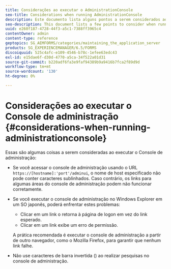 ```yaml
---
title: Considerações ao executar o AdministrationConsole
seo-title: Considerations when running AdministrationConsole
description: Este documento lista alguns pontos a serem considerados ao executar o Console de Administração.
seo-description: This document lists a few points to consider when running Administration Console.
uuid: e260f187-4728-44f3-a5c1-7388ff3965c4
contentOwner: admin
content-type: reference
geptopics: SG_AEMFORMS/categories/maintaining_the_application_server
products: SG_EXPERIENCEMANAGER/6.5/FORMS
discoiquuid: 525c4afc-e109-4546-b78c-1efee63edc43
exl-id: e15dae6f-d30d-4770-a5ca-34f522a01d31
source-git-commit: b220adf6fa3e9faf94389b9a9416b7fca2f89d9d
workflow-type: tm+mt
source-wordcount: '130'
ht-degree: 0%

---
```


# Considerações ao executar o Console de administração {#considerations-when-running-administrationconsole}

Essas são algumas coisas a serem consideradas ao executar o Console de administração:

* Se você acessar o console de administração usando o URL `https://[hostname]:'port'/adminui`, o nome de host especificado não pode conter caracteres sublinhados. Caso contrário, os links para algumas áreas do console de administração podem não funcionar corretamente.
* Se você executar o console de administração no Windows Explorer em um SO japonês, poderá enfrentar estes problemas:

   * Clicar em um link o retorna à página de logon em vez do link esperado.
   * Clicar em um link exibe um erro de permissão.

   A prática recomendada é executar o console de administração a partir de outro navegador, como o Mozilla Firefox, para garantir que nenhum link falhe.

* Não use caracteres de barra invertida () ao realizar pesquisas no console de administração.
